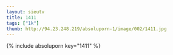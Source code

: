 ```yaml
--- 
layout: sieutv
title: 1411
tags: ["1k"]
thumb: http://94.23.248.219/absoluporn-1/image/002/1411.jpg
---
```

{% include absoluporn key="1411" %} 
